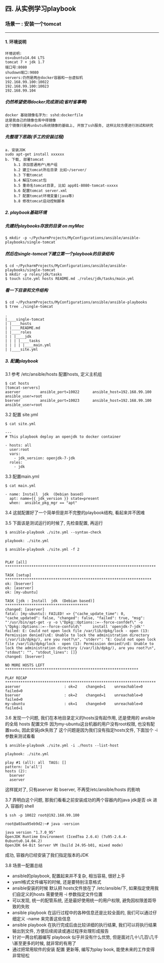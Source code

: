 ## 四. 从实例学习playbook

###  场景一 : 安装一个tomcat
----------------------------
#### 1. 环境说明

    环境说明:
    os=ubuntu14.04 LTS
    tomcat 7 + jdk 1.7 
    端口号:8080
    shudown端口:9080
    servers:仍然是两台docker容器和一台虚拟机
    192.168.99.100:10022
    192.168.99.100:10023
    192.168.99.104

##### 仍然希望使用docker完成测试(省时省事啊)

    docker 基础镜像名字为: sshd:dockerfile
    这是我自己的镜像仓库中得镜像
    这个镜像只是再unbutu系统镜像的基础上, 开放了ssh服务, 这样比较方便进行测试和研究
  
##### 先整理下思路(手工的安装过程)
  
    a. 安装JDK
    sudo apt-get install xxxxxx
    b. 下载, 部署tomcat
        b.1 添加普通用户\用户组
        b.2 建立tomcat所在目录 比如~/server/
        b.3 下载tomcat
        b.4 解压tomcat包
        b.5 重命名tomcat目录, 比如 app01-8080-tomcat-xxxxx
        b.6 配置tomcat server.xml
        b.7 配置tomcat环境变量(java等)
        b.8 修改tomcat启动控制脚本
    
##### 2. playbook基础环境

##### 先建好playbooks存放的目录 on myMac
    
    $ mkdir -p ~/PycharmProjects/MyConfigurations/ansible/ansible-playbooks/single-tomcat
    
##### 然后在single-tomcat下建立第一个playbook的目录结构
    
    $ cd ~/PycharmProjects/MyConfigurations/ansible/ansible-playbooks/single-tomcat
    $ mkdir -p roles/jdk/tasks
    $ touch site.yml hosts README.md ./roles/jdk/tasks/main.yml
    
##### 看一下目录和文件结构
    
    $ cd ~/PycharmProjects/MyConfigurations/ansible/ansible-playbooks
    $ tree ./single-tomcat
    
    .
    |____single-tomcat
    | |____hosts
    | |____README.md
    | |____roles
    | | |____jdk
    | | | |____tasks
    | | | | |____main.yml
    | |____site.yml


##### 3. 配置playbook
3.1 参考 /etc/ansible/hosts 配置hosts, 定义主机组
    
    $ cat hosts
    [tomcat-servers]
    aserver         ansible_port=10022      ansible_host=192.168.99.100     ansible_user=root
    bserver         ansible_port=10023      ansible_host=192.168.99.100     ansible_user=root

3.2 配置 site.yml

    $ cat site.yml
    
    ---
    # This playbook deploy an openjdk to docker container

    - hosts: all
      user:root
      vars:
        - jdk_version: openjdk-7-jdk
      roles:
        - jdk

3.3 配置main.yml

    $ cat main.yml

    - name: Install  jdk  (Debian based)
      apt: name={{ jdk_version }} state=present
      when:  ansible_pkg_mgr == "apt"
      
3.4 这就配置好了一个简单但是并不完整的playbook结构, 看起来并不困难
      
3.5 下面该是测试运行的时候了, 先检查配置, 再运行

    $ ansible-playbook ./site.yml --syntax-check
    
    playbook: ./site.yml
    
    $ ansible-playbook ./site.yml -f 2
    

    PLAY [all] *********************************************************************

    TASK [setup] *******************************************************************
    ok: [bserver]
    ok: [aserver]
    ok: [my-ubuntu]
    
    TASK [jdk : Install  jdk  (Debian based)] **************************************
    changed: [aserver]
    fatal: [my-ubuntu]: FAILED! => {"cache_update_time": 0, "cache_updated": false, "changed": false, "failed": true, "msg": "'/usr/bin/apt-get -y -o \"Dpkg::Options::=--force-confdef\" -o \"Dpkg::Options::=--force-confold\"     install 'openjdk-7-jdk'' failed: E: Could not open lock file /var/lib/dpkg/lock - open (13: Permission denied)\nE: Unable to lock the administration directory (/var/lib/dpkg/), are you root?\n", "stderr": "E: Could not open lock file /var/lib/dpkg/lock - open (13: Permission denied)\nE: Unable to lock the administration directory (/var/lib/dpkg/), are you root?\n", "stdout": "", "stdout_lines": []}
    changed: [bserver]
    
    NO MORE HOSTS LEFT *************************************************************
    
    PLAY RECAP *********************************************************************
    aserver                    : ok=2    changed=1    unreachable=0    failed=0   
    bserver                    : ok=2    changed=1    unreachable=0    failed=0   
    my-ubuntu                  : ok=1    changed=0    unreachable=0    failed=1   

3.6 发现一个问题, 我们在本地目录定义的hosts没有起作用, 还是使用的 ansible 的全局 hosts 配置文件
  因为my-ubuntu这台机器的用户没有root权限, 也没有配置sudu, 因此安装jdk失败了
  这个问题是因为我们没有指定hosts文件, 下面加个 -i 参数来测试看看
  
    $ ansible-playbook ./site.yml -i ./hosts --list-host
    
    playbook: ./site.yml

    play #1 (all): all	TAGS: []
    pattern: [u'all']
    hosts (2):
      bserver
      aserver
      
  这样就对了, 只有aserver 和 bserver, 不再受/etc/ansible/hosts 的影响
  
3.7 弄明白这个问题, 那我们看看之前安装成功的两个容器内的java jdk是否 ok
  进入 容器的 shell
  
    $ ssh -p 10022 root@192.168.99.100
    
    root@a03aa95eb9d2:~# java -version
    
    java version "1.7.0_95"
    OpenJDK Runtime Environment (IcedTea 2.6.4) (7u95-2.6.4-0ubuntu0.14.04.2)
    OpenJDK 64-Bit Server VM (build 24.95-b01, mixed mode)
    
  成功, 容器内已经安装了我们指定版本的JDK
  
3.8 场景一配置总结

  - ansible的playbook, 配置起来并不复杂, 相当容易, 很好上手
  - yaml格式文件编写的时候, 还是要特别注意格式
  - ansible安装的时候 默认把 hosts文件放在了 /etc/ansible/下, 如果指定使用我们自定义的hosts 需要使用 -i 参数指定文件位置
  - 可以发现, 统一的配管系统, 还是最好使用统一的用户权限, 避免因权限差距导致的失败
  - ansible playbook 在运行过程中的各种信息还是比较全面的, 我们可以通过仔细定义 -name 来完善这些信息
  - ansible playbook 在执行完成后由比较详细的执行结果, 我们可以将执行结果输出到文件, 方便后续阅读或通过程序处理形成报告
  - 针对一两台机器编写 playbook 似乎并没有什么优势, 但是面对几十\几百\几千\甚至更多的时候, 就非常的有用了
  - 通过把常用软件的安装 配置 更新等, 编写为play book, 能使未来的工作变得非常轻松
  

  

